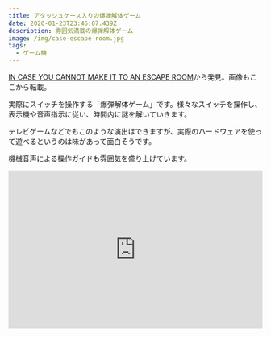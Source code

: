 ```yaml
---
title: アタッシュケース入りの爆弾解体ゲーム
date: 2020-01-23T23:46:07.439Z
description: 雰囲気満載の爆弾解体ゲーム
image: /img/case-escape-room.jpg
tags:
  - ゲーム機
---
```

[IN CASE YOU CANNOT MAKE IT TO AN ESCAPE ROOM](https://hackaday.com/2019/11/27/in-case-you-cannot-make-it-to-an-escape-room/)から発見。画像もここから転載。

実際にスイッチを操作する「爆弾解体ゲーム」です。様々なスイッチを操作し、表示機や音声指示に従い、時間内に謎を解いていきます。

テレビゲームなどでもこのような演出はできますが、実際のハードウェアを使って遊べるというのは味があって面白そうです。

機械音声による操作ガイドも雰囲気を盛り上げています。

<iframe width="100%" height="315" src="https://www.youtube.com/embed/WK6nwx5pwIw" frameborder="0" allow="accelerometer; autoplay; encrypted-media; gyroscope; picture-in-picture" allowfullscreen></iframe>

